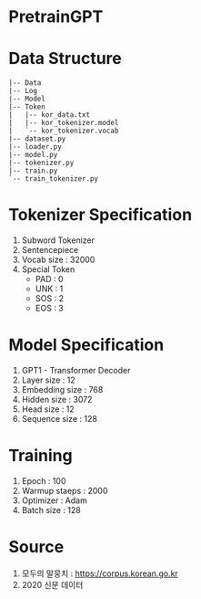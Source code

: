 # PretrainGPT

# Data Structure
```
|-- Data
|-- Log
|-- Model
|-- Token
|   |-- kor_data.txt
|   |-- kor_tokenizer.model
|   `-- kor_tokenizer.vocab
|-- dataset.py
|-- loader.py
|-- model.py
|-- tokenizer.py
|-- train.py
`-- train_tokenizer.py
```

# Tokenizer Specification
  1. Subword Tokenizer
  2. Sentencepiece
  3. Vocab size : 32000
  4. Special Token
      * PAD : 0
      * UNK : 1
      * SOS : 2
      * EOS : 3


# Model Specification
  1. GPT1 - Transformer Decoder
  2. Layer size : 12
  3. Embedding size : 768
  4. Hidden size : 3072
  5. Head size : 12
  6. Sequence size : 128

# Training 
  1. Epoch : 100
  2. Warmup staeps : 2000
  3. Optimizer : Adam
  4. Batch size : 128

# Source
  1. 모두의 말뭉치 : https://corpus.korean.go.kr
  2. 2020 신문 데이터
